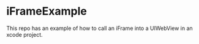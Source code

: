 # iFrameExample

This repo has an example of how to call an iFrame into a UIWebView in an xcode project.